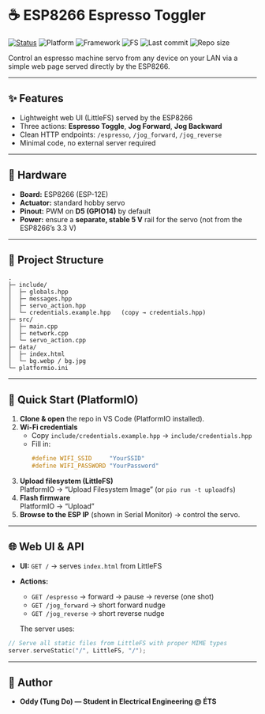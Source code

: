 # ☕ ESP8266 Espresso Toggler

[![Status](https://img.shields.io/badge/status-working-brightgreen.svg)]()
![Platform](https://img.shields.io/badge/platform-ESP8266-blue.svg)
![Framework](https://img.shields.io/badge/framework-Arduino%20%2B%20PlatformIO-orange)
![FS](https://img.shields.io/badge/filesystem-LittleFS-lightgrey)
![Last commit](https://img.shields.io/github/last-commit/OddyTD/Espresso-Machine-Toggler)
![Repo size](https://img.shields.io/github/repo-size/OddyTD/Espresso-Machine-Toggler)

Control an espresso machine servo from any device on your LAN via a simple web page served directly by the ESP8266.

---

## ✨ Features
- Lightweight web UI (LittleFS) served by the ESP8266
- Three actions: **Espresso Toggle**, **Jog Forward**, **Jog Backward**
- Clean HTTP endpoints: `/espresso`, `/jog_forward`, `/jog_reverse`
- Minimal code, no external server required

---

## 🔌 Hardware
- **Board:** ESP8266 (ESP-12E)
- **Actuator:** standard hobby servo  
- **Pinout:** PWM on **D5 (GPIO14)** by default  
- **Power:** ensure a **separate, stable 5 V** rail for the servo (not from the ESP8266’s 3.3 V)

---

## 📁 Project Structure
```text
.
├─ include/
│  ├─ globals.hpp
│  ├─ messages.hpp
│  ├─ servo_action.hpp
│  └─ credentials.example.hpp   (copy → credentials.hpp)
├─ src/
│  ├─ main.cpp
│  ├─ network.cpp
│  └─ servo_action.cpp
├─ data/
│  ├─ index.html
│  └─ bg.webp / bg.jpg
└─ platformio.ini
```

---

## 🚀 Quick Start (PlatformIO)
1. **Clone & open** the repo in VS Code (PlatformIO installed).
2. **Wi-Fi credentials**
   - Copy `include/credentials.example.hpp` → `include/credentials.hpp`
   - Fill in:
     ```cpp
     #define WIFI_SSID     "YourSSID"
     #define WIFI_PASSWORD "YourPassword"
     ```
3. **Upload filesystem (LittleFS)**  
   PlatformIO → “Upload Filesystem Image” (or `pio run -t uploadfs`)
4. **Flash firmware**  
   PlatformIO → “Upload”
5. **Browse to the ESP IP** (shown in Serial Monitor) → control the servo.

---

## 🌐 Web UI & API
- **UI:** `GET /` → serves `index.html` from LittleFS
- **Actions:**
  - `GET /espresso` → forward → pause → reverse (one shot)
  - `GET /jog_forward` → short forward nudge
  - `GET /jog_reverse` → short reverse nudge

  The server uses:
```cpp
// Serve all static files from LittleFS with proper MIME types
server.serveStatic("/", LittleFS, "/");
```

---

## 👤 Author
- **Oddy (Tung Do) — Student in Electrical Engineering @ ÉTS**